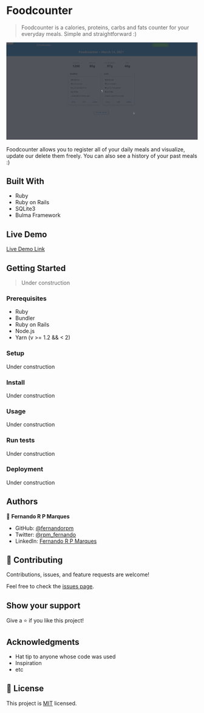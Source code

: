 # Foodcounter
> Foodcounter is a calories, proteins, carbs and fats counter for your everyday meals. Simple and straightforward :)

![screenshot](./foodcounter.gif)

Foodcounter allows you to register all of your daily meals and visualize, update our delete them freely. You can also see a history of your past meals :)

## Built With

- Ruby
- Ruby on Rails
- SQLite3
- Bulma Framework

## Live Demo

[Live Demo Link](https://fernandorpm.github.io/foodcounter/)


## Getting Started
> Under construction

### Prerequisites

- Ruby
- Bundler
- Ruby on Rails
- Node.js
- Yarn (v >= 1.2 && < 2)

### Setup

Under construction

### Install

Under construction

### Usage

Under construction

### Run tests

Under construction

### Deployment

Under construction



## Authors

👤 **Fernando R P Marques**

- GitHub: [@fernandorpm](https://github.com/fernandorpm)
- Twitter: [@rpm_fernando](https://twitter.com/rpm_fernando)
- LinkedIn: [Fernando R P Marques](https://linkedin.com/in/fernandorpm)

## 🤝 Contributing

Contributions, issues, and feature requests are welcome!

Feel free to check the [issues page](../../issues/).

## Show your support

Give a ⭐️ if you like this project!

## Acknowledgments

- Hat tip to anyone whose code was used
- Inspiration
- etc

## 📝 License

This project is [MIT](./MIT.md) licensed.
